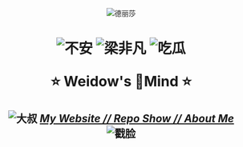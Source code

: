 <!--
 * @Author: Weidows
 * @Date: 2020-07-27 10:28:29
 * @LastEditors: Weidows
 * @LastEditTime: 2020-10-25 17:51:16
 * @FilePath: \Weidows\README.md
 * 这个markdown是显示在github-profile界面上的
-->

<center>

![德丽莎](https://cdn.jsdelivr.net/gh/Weidows/Images/post/1/QQ截图20200822140259.jpg)

</center>

<h1 align="center">

![不安](https://cdn.jsdelivr.net/gh/Weidows/Images/Humor/ComicExpression/5fa9b8812822cbb106e68986c0799b7d44f5da23.jpg) ![梁非凡](https://cdn.jsdelivr.net/gh/Weidows/Images/unknown/QQ%E5%9B%BE%E7%89%8720200802102209.gif) ![吃瓜](https://cdn.jsdelivr.net/gh/Weidows/Images/Humor/ComicExpression/d5697da7e5d8ae55fff4b2fe7a54d4db6b280a25.jpg)

⭐️ Weidow's 🌈Mind ⭐️

</h1>

<h2 align="center">

![大叔](https://cdn.jsdelivr.net/gh/Weidows/Images/Humor/ComicExpression/2e1bda8504501a52c6b952b993167217abb6b22f.png) [_My Website /_](https://weidows.gitee.io)[_/ Repo Show /_](https://weidows.gitee.io/categories/Weidows)[_/ About Me_](https://weidows.gitee.io/tags/about) ![戳脸](https://cdn.jsdelivr.net/gh/Weidows/Images/Humor/ComicExpression/74ef2ed780ee230c08866adfa01dbe297b5467b4.png)

<h2>
